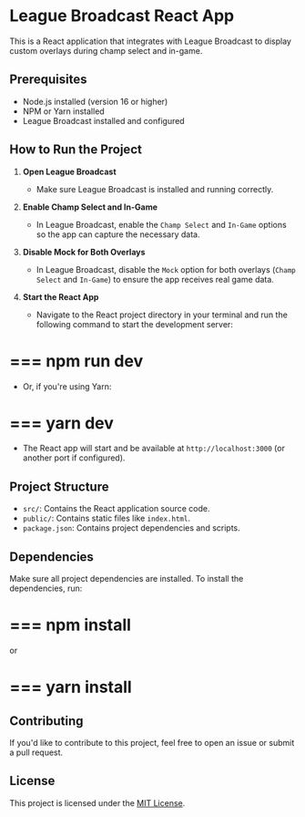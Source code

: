 # League Broadcast React App

This is a React application that integrates with League Broadcast to display custom overlays during champ select and in-game.

## Prerequisites

- Node.js installed (version 16 or higher)
- NPM or Yarn installed
- League Broadcast installed and configured

## How to Run the Project

1. **Open League Broadcast**
   - Make sure League Broadcast is installed and running correctly.

2. **Enable Champ Select and In-Game**
   - In League Broadcast, enable the `Champ Select` and `In-Game` options so the app can capture the necessary data.

3. **Disable Mock for Both Overlays**
   - In League Broadcast, disable the `Mock` option for both overlays (`Champ Select` and `In-Game`) to ensure the app receives real game data.

4. **Start the React App**
   - Navigate to the React project directory in your terminal and run the following command to start the development server:

===
npm run dev
===

   - Or, if you're using Yarn:

===
yarn dev
===

   - The React app will start and be available at `http://localhost:3000` (or another port if configured).

## Project Structure

- `src/`: Contains the React application source code.
- `public/`: Contains static files like `index.html`.
- `package.json`: Contains project dependencies and scripts.

## Dependencies

Make sure all project dependencies are installed. To install the dependencies, run:

===
npm install
===

or

===
yarn install
===

## Contributing

If you'd like to contribute to this project, feel free to open an issue or submit a pull request.

## License

This project is licensed under the [MIT License](LICENSE).